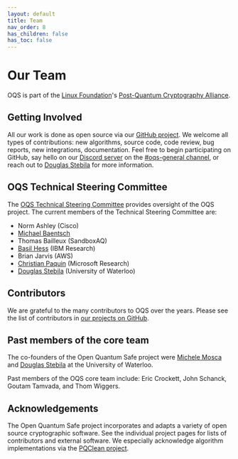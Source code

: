 ```yaml
---
layout: default
title: Team
nav_order: 8
has_children: false
has_toc: false
---
```


# Our Team

OQS is part of the [Linux Foundation](https://www.linuxfoundation.org/)'s [Post-Quantum Cryptography Alliance](https://pqca.org/).

## Getting Involved

All our work is done as open source via our [GitHub project](https://github.com/open-quantum-safe).  We welcome all types of contributions: new algorithms, source code, code review, bug reports, new integrations, documentation.  Feel free to begin participating on GitHub, say hello on our [Discord server](https://discord.gg/qRfMantKwc) on the [#oqs-general channel](https://discord.com/channels/1202723482224295936/1203395992003678238), or reach out to [Douglas Stebila](https://www.douglas.stebila.ca/research/) for more information.

## OQS Technical Steering Committee

The [OQS Technical Steering Committee](https://github.com/open-quantum-safe/tsc) provides oversight of the OQS project.  The current members of the Technical Steering Committee are:

- Norm Ashley <span class="text-grey-dk-000">(Cisco)</span>
- [Michael Baentsch](https://baentsch.ch/)
- Thomas Bailleux <span class="text-grey-dk-000">(SandboxAQ)</span>
- [Basil Hess](https://research.ibm.com/people/basil-hess) <span class="text-grey-dk-000">(IBM Research)</span>
- Brian Jarvis <span class="text-grey-dk-000">(AWS)</span>
- [Christian Paquin](https://www.microsoft.com/en-us/research/people/cpaquin/) <span class="text-grey-dk-000">(Microsoft Research)</span>
- [Douglas Stebila](https://www.douglas.stebila.ca/research/) <span class="text-grey-dk-000">(University of Waterloo)</span>

## Contributors

We are grateful to the many contributors to OQS over the years.  Please see the list of contributors in [our projects on GitHub](https://github.com/open-quantum-safe/).

## Past members of the core team

The co-founders of the Open Quantum Safe project were [Michele Mosca](http://faculty.iqc.uwaterloo.ca/mmosca/) and [Douglas Stebila](https://www.douglas.stebila.ca/research/) at the University of Waterloo.

Past members of the OQS core team include: Eric Crockett, John Schanck, Goutam Tamvada, and Thom Wiggers.

## Acknowledgements

The Open Quantum Safe project incorporates and adapts a variety of open source cryptographic software.  See the individual project pages for lists of contributors and external software.  We especially acknowledge algorithm implementations via the [PQClean project](https://github.com/PQClean/PQClean).
